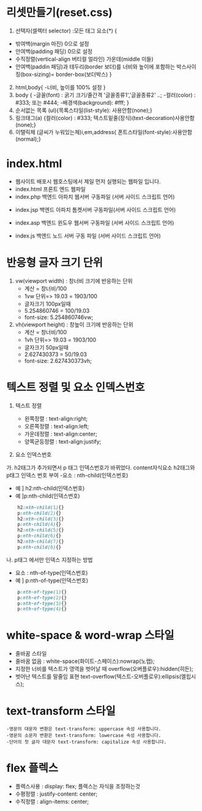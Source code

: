 <!-- md파일은 설명하고자하는 내용을 적을 때 좋다. -->
# 리셋만들기(reset.css)
1. 선택자(셀렉터 selector) :모든 태그 요소(*) {
  - 밖여백(margin 마진) 0으로 설정
  - 안여백(padding 패딩) 0으로 설정
  - 수직정렬(vertical-align 버티컬 얼라인)  가운데(middle 미들)
  - 안여백(paddin 패딩)과 테두리(border 보더)를 너비와 높이에 포함하는 박스사이징(box-sizing)= border-box(보더박스)
  }
  <!-- (참고로 콘텐츠 박스는 포함이 안된다.) -->
 
2. html,body{ -너비, 높이를 100% 설정 }
3. body {
    -글꼴(font) : 굵기 크기/줄간격 '글꼴종류1','글꼴종류2' ..;
    -컬러(color) : #333; 또는 #444;
    -배경색(background): #fff;
    }
4. 순서없는 목록 (ul){목록스타일(list-style): 사용안함(none);}
5. 링크태그(a) {컬러(color) : #333; 텍스트밑줄(장식)(text-decoration)사용안함(none);}
6. 이탤릭체 (글씨가 누워있는체)i,em,address{ 폰트스타일(font-style):사용안함(normal);}

# index.html 
  -  웹사이트 배포시 웹호스팅에서 제일 먼저 실행되는 웹파일 입니다.
  - index.html 프론트 엔드 웹파일
  - index.php 백엔드 아파치 웹서버 구동파일 (서버 사이드 스크립트 언어)
  <!-- 현존하는 웹서버중에서 가장 널리 사용되는 페이지 무료많음. 중소기업 보안이 좋지 못함-->
  - index.jsp 백엔드 아파치 톰켓서버 구동파일(서버 사이드 스크립트 언어)
   <!--실행 무료 배포시 유료  반면 보안이 좋아서 관공서/대기업 주로 사용 -->
  - index.asp 백엔드 윈도우 웹서버 구동파일 (서버 사이드 스크립트 언어)
  <!-- 윈도우 엔틱서버는 무료 없음 / 보안 서버 좋음 -->
  - index.js 백엔드 노드 서버 구동 파일 (서버 사이드 스크립트 언어)

# 반응형 글자 크기 단위
1. vw(viewport width) 
   : 창너비 크기에 반응하는 단위
   - 계산 = 창너비/100  
   - 1vw 단위=> 19.03 = 1903/100
   - 글자크기  100px일때
   - 5.254860746 = 100/19.03 
   - font-size: 5.254860746vw; 
2. vh(viewport height)
   : 창높이 크기에 반응하는 단위
   - 계산 = 창너비/100
   - 1vh 단위=> 19.03 = 1903/100
   - 글자크기  50px일때
   - 2.627430373 = 50/19.03 
   - font-size: 2.627430373vh; 

# 텍스트 정렬 및 요소 인덱스번호
1. 텍스트 정렬
   - 왼쪽정렬 : text-align:right;
   - 오른쪽정렬 : text-align:left;
   - 가운데정렬 : text-align:center;
   - 양쪽균등정렬 : text-align:justify;

2. 요소 인덱스번호

  가. h2태그가 추가되면서 p 태그 인덱스번호가 바뀌었다.
      content자식요소 h2태그와 p태그 인덱스 번호 부여 
   -요소 : nth-child(인덱스번호) 
   - 예 ] h2:nth-child(인덱스번호) 
   - 예 ]p:nth-child(인덱스번호)
```css
    h2:nth-child(1){}
    p:nth-child(2){}
    h2:nth-child(3){}
    p:nth-child(4){}
    h2:nth-child(5){}
    p:nth-child(6){}
    h2:nth-child(7){}
    p:nth-child(8){}
```


  나. p태그 에서만 인덱스 지정하는 방법
   - 요소 : nth-of-type(인덱스번호)
   - 예 ] p:nth-of-type(인덱스번호)


```css
    p:nth-of-type(1){}
    p:nth-of-type(2){}
    p:nth-of-type(3){}
    p:nth-of-type(4){}
```


# white-space & word-wrap 스타일
   - 줄바꿈 스타일
   - 줄바꿈 없음 : white-space(화이트-스페이스):nowrap(노랩); 
   - 지정한 너비를 텍스트가 영역을 벗어날 때  overflow(오버플로우):hidden(히든);
   - 벗어난 텍스트를 말줄임 표현 text-overflow(텍스트-오버플로우):ellipsis(엘립시스);

# text-transform 스타일
    -영문의 대문자 변환은 text-transform: uppercase 속성 사용합니다.
    -영문의 소문자 변환은 text-transform: lowercase 속성 사용합니다. 
    -단어의 첫 글자 대문자 text-transform: capitalize 속성 사용합니다.

# flex 플렉스
   - 플렉스사용 : display: flex;    플렉스는 자식을 조정하는것
   - 수평정렬 : justify-content: center; 
   - 수직정렬 : align-items: center; 